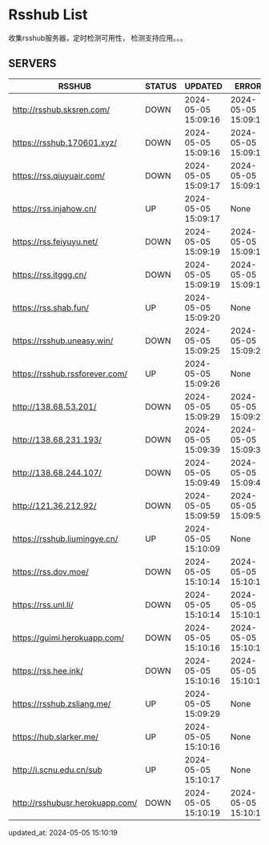 # Rsshub List

收集rsshub服务器，定时检测可用性， 检测支持应用。。。


## SERVERS

|  RSSHUB   | STATUS  | UPDATED  | ERROR  | TWITTER |  
|  ----  | ----  | ----  | ----  | ---- |  
| http://rsshub.sksren.com/ | DOWN | 2024-05-05 15:09:16 | 2024-05-05 15:09:16 |  
| https://rsshub.170601.xyz/ | DOWN | 2024-05-05 15:09:16 | 2024-05-05 15:09:16 |  
| https://rss.qiuyuair.com/ | DOWN | 2024-05-05 15:09:17 | 2024-05-05 15:09:17 |  
| https://rss.injahow.cn/ | UP | 2024-05-05 15:09:17 | None ||  
| https://rss.feiyuyu.net/ | DOWN | 2024-05-05 15:09:19 | 2024-05-05 15:09:19 |  
| https://rss.itggg.cn/ | DOWN | 2024-05-05 15:09:19 | 2024-05-05 15:09:19 |  
| https://rss.shab.fun/ | UP | 2024-05-05 15:09:20 | None ||  
| https://rsshub.uneasy.win/ | DOWN | 2024-05-05 15:09:25 | 2024-05-05 15:09:25 |  
| https://rsshub.rssforever.com/ | UP | 2024-05-05 15:09:26 | None ||  
| http://138.68.53.201/ | DOWN | 2024-05-05 15:09:29 | 2024-05-05 15:09:29 |  
| http://138.68.231.193/ | DOWN | 2024-05-05 15:09:39 | 2024-05-05 15:09:39 |  
| http://138.68.244.107/ | DOWN | 2024-05-05 15:09:49 | 2024-05-05 15:09:49 |  
| http://121.36.212.92/ | DOWN | 2024-05-05 15:09:59 | 2024-05-05 15:09:59 |  
| https://rsshub.liumingye.cn/ | UP | 2024-05-05 15:10:09 | None ||  
| https://rss.dov.moe/ | DOWN | 2024-05-05 15:10:14 | 2024-05-05 15:10:14 |  
| https://rss.unl.li/ | DOWN | 2024-05-05 15:10:14 | 2024-05-05 15:10:14 |  
| https://guimi.herokuapp.com/ | DOWN | 2024-05-05 15:10:16 | 2024-05-05 15:10:16 |  
| https://rss.hee.ink/ | DOWN | 2024-05-05 15:10:16 | 2024-05-05 15:10:16 |  
| https://rsshub.zsliang.me/ | UP | 2024-05-05 15:09:29 | None |OK|  
| https://hub.slarker.me/ | UP | 2024-05-05 15:10:16 | None ||  
| http://i.scnu.edu.cn/sub | UP | 2024-05-05 15:10:17 | None ||  
| http://rsshubusr.herokuapp.com/ | DOWN | 2024-05-05 15:10:19 | 2024-05-05 15:10:19 |  
  

updated_at: 2024-05-05 15:10:19  
